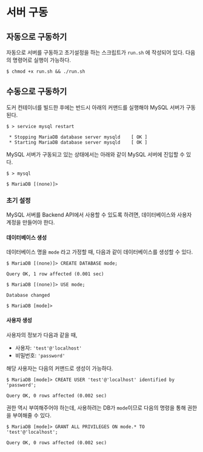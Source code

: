 # 서버 구동

## 자동으로 구동하기

자동으로 서버를 구동하고 초기설정을 하는 스크립트가 `run.sh` 에 작성되어 있다. 다음의 명령어로 실행이 가능하다.

```shell
$ chmod +x run.sh && ./run.sh
```

## 수동으로 구동하기

도커 컨테이너를 빌드한 후에는 반드시 아래의 커맨드를 실행해야 MySQL 서버가 구동된다.

```shell
$ > service mysql restart

 * Stopping MariaDB database server mysqld    [ OK ]
 * Starting MariaDB database server mysqld    [ OK ]
```

MySQL 서버가 구동되고 있는 상태에서는 아래와 같이 MySQL 서버에 진입할 수 있다.

```shell
$ > mysql

$ MariaDB [(none)]>
```

### 초기 설정

MySQL 서버를 Backend API에서 사용할 수 있도록 하려면, 데이터베이스와 사용자 계정을 만들어야 한다.

#### 데이터베이스 생성

데이터베이스 명을 `mode` 라고 가정할 때, 다음과 같이 데이터베이스를 생성할 수 있다.

```shell
$ MariaDB [(none)]> CREATE DATABASE mode;

Query OK, 1 row affected (0.001 sec)
```

```shell
$ MariaDB [(none)]> USE mode;

Database changed
```

```shell
$ MariaDB [mode]>
```

#### 사용자 생성

사용자의 정보가 다음과 같을 때,

* 사용자: `'test'@'localhost'`
* 비밀번호: `'password'`

해당 사용자는 다음의 커맨드로 생성이 가능하다.

```shell
$ MariaDB [mode]> CREATE USER 'test'@'localhost' identified by 'password';

Query OK, 0 rows affected (0.002 sec)
```

권한 역시 부여해주어야 하는데, 사용하려는 DB가 `mode`이므로 다음의 명령을 통해 권한을 부여해줄 수 있다.

```shell
$ MariaDB [mode]> GRANT ALL PRIVILEGES ON mode.* TO 'test'@'localhost';

Query OK, 0 rows affected (0.002 sec)
```